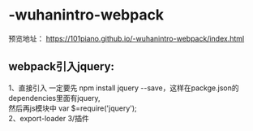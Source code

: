 # -wuhanintro-webpack
预览地址： https://101piano.github.io/-wuhanintro-webpack/index.html<br>
## webpack引入jquery:
1、直接引入
一定要先  npm install jquery --save，这样在packge.json的dependencies里面有jquery,<br>
然后再js模块中  var $=require('jquery');<br>
2、export-loader
3/插件

